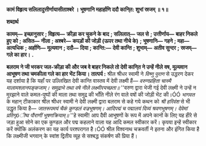 **कामं विहृत्य सलिलादुत्तीर्णायासीताश्बरे ।** **भूषणानि महार्हाणि ददौ कानि्त: शुभां स्रजम् ॥ १॥** 

**शब्दार्थ** 

**कामम्—** **इच्छानुसार** **; विहृत्य—** **क्रीड़ा कर चुकने के बाद** **; सलिलात्—** **जल से** **; उत्तीर्णाय—** **बाहर निकले हुए को** **; असित—** **नीला** **; अश्बरे—** **कपड़ों की जोड़ी (ऊपर तथा नीचे के)** **; भूषणानि—** **गहने** **; महा—** **अत्यधिक** **; अर्हाणि—** **मूल्यवान** **; ददौ—** **दिया** **; कान्ति:—** **देवी कान्ति** **; शुभाम्—** **अतीव सुन्दर** **; स्रजम्—** **गले का हार।** **.** 

**बलराम ने जी भरकर जल-क्रीड़ा की और जब वे बाहर निकले तो देवी कानि्त ने उन्हें नीले** **वष, मूल्यवान आभूषण तथा चमकीला गले का हार भेंट किया।** **तात्पर्य :** श्रील श्रीधर स्वामी ने *विष्णु पुराण* से उद्धरण देकर यह दर्शाया है कि यहाँ पर उल्लिखित देवी कान्ति वास्तव में देवी लक्ष्मी हैं— *वरुणप्रहिता चास्मै मालामश्लानपङ्कजाम्।* *समुद्राभे तथा वषे नीले लक्ष्मीरयच्छता॥* ''वरुण द्वारा भेजी गई देवी लक्ष्मी ने उन्हें न मुरझाने वाले कमल-पुष्पों की माला तथा समुद्र की भाँति नीले रंग वाले वषों की जोड़ी भेंट की।ÓÓ *भागवत* के महान् टीकाकार श्रील श्रीधर स्वामी ने देवी लक्ष्मी द्वारा बलराम से कहे गये कथन को *श्री हरिवंश* से भी उद्धृत किया है— *जातरूपमयं चैकं कुण्डलं वज्रभूषणम्।* *आदिपद्मं च पद्मालयं दिव्यं श्रवणभूषणम्।* *देवेमां प्रतिगृöीष्व पौराणीं भूषणक्रियाम्॥* ''हे स्वामी! आप दैवी आभूषणों के रूप में अपने कानों के लिए यह हीरे से जड़ा हुआ सोने का एक कुण्डल और पद्म कहलाने वाला यह आदि कमल स्वीकार करें। कृपया इन्हें स्वीकार करें क्योंकि अलंकरण का यह कार्य परश्परागत है।ÓÓ श्रील विश्वनाथ चक्रवर्ती ने इतना और इंगित किया है कि लक्ष्मीजी भगवान् के स्वांश द्वितीय व्यूह से सश्बद्ध संकर्षण की प्रिया हैं।  